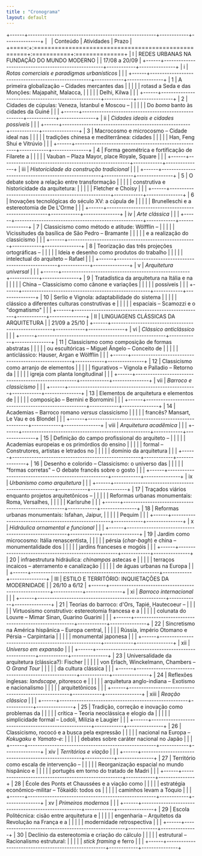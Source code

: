 ```yaml
---
title : "Cronograma"
layout: default
---
```


+------+-----------------------------------------------------+------------+---------------+
|      | Conteúdo                                            | Atividades | Prazo         |
+=====:+:====================================================+:===========+:==============+
|    I | REDES URBANAS NA FUNDAÇÃO DO MUNDO MODERNO          |            | 17/08 a 20/09 |
+------+-----------------------------------------------------+------------+---------------+
|    i | *Rotas comerciais e paradigmas urbanísticos*        |            |               |
+------+-----------------------------------------------------+------------+---------------+
|    1 | A primeira globalização – Cidades mercantes das     |            |               |
|      | rotasd a Seda e das Monções: Majapahit, Malacca,    |            |               |
|      | Delhi, Kilwa                                        |            |               |
+------+-----------------------------------------------------+------------+---------------+
|    2 | Cidades de cúpulas: Veneza, İstanbul e Moscou –     |            |               |
|      | Do *boma* banto às cidades da Guiné                 |            |               |
+------+-----------------------------------------------------+------------+---------------+
|   ii | *Cidades ideais e cidades possíveis*                |            |               |
+------+-----------------------------------------------------+------------+---------------+
|    3 | Macrocosmo e microcosmo – Cidade ideal nas          |            |               |
|      | tradições chinesa e mediterrânea: cidades           |            |               |
|      | Han, Feng Shui e Vitrúvio                           |            |               |
+------+-----------------------------------------------------+------------+---------------+
|    4 | Forma geométrica e fortificação de Filarete a       |            |               |
|      | Vauban – Plaza Mayor, place Royale, Square          |            |               |
+------+-----------------------------------------------------+------------+---------------+
|  iii | *Historicidade da construção tradicional*           |            |               |
+------+-----------------------------------------------------+------------+---------------+
|    5 | O debate sobre a relação entre transformação        |            |               |
|      | construtiva e historicidade da arquitetura:         |            |               |
|      | Fletcher e Choisy                                   |            |               |
+------+-----------------------------------------------------+------------+---------------+
|    6 | Inovações tecnológicas do século XV: a cúpula de    |            |               |
|      | Brunelleschi e a estereotomia de De L'Orme          |            |               |
+------+-----------------------------------------------------+------------+---------------+
|   iv | *Arte clássica*                                     |            |               |
+------+-----------------------------------------------------+------------+---------------+
|    7 | Classicismo como método e atitude: Wölfflin –       |            |               |
|      | Vicissitudes da basílica de São Pedro – Bramante    |            |               |
|      | e a realização do classicismo                       |            |               |
+------+-----------------------------------------------------+------------+---------------+
|    8 | Teorização das três projeções ortográficas –        |            |               |
|      | Ideia e desenho como produtos do trabalho           |            |               |
|      | intelectual do arquiteto – Rafael                   |            |               |
+------+-----------------------------------------------------+------------+---------------+
|    v | *Arquitetura universal*                             |            |               |
+------+-----------------------------------------------------+------------+---------------+
|    9 | Tratadística da arquitetura na Itália e na          |            |               |
|      | China – Classicismo como cânone e variações         |            |               |
|      | possíveis                                           |            |               |
+------+-----------------------------------------------------+------------+---------------+
|   10 | Serlio e Vignola: adaptabilidade do sistema         |            |               |
|      | clássico a diferentes culturas construtivas e       |            |               |
|      | espaciais – Scamozzi e o "dogmatismo"               |            |               |
+------+-----------------------------------------------------+------------+---------------+
|   II | LINGUAGENS CLÁSSICAS DA ARQUITETURA                 |            | 21/09 a 25/10 |
+------+-----------------------------------------------------+------------+---------------+
|   vi | *Clássico anticlássico*                             |            |               |
+------+-----------------------------------------------------+------------+---------------+
|   11 | Classicismo como composição de formas abstratas     |            |               |
|      | ou escultóricas – Miguel Ângelo – Conceito de       |            |               |
|      | anticlássico: Hauser, Argan e Wölfflin              |            |               |
+------+-----------------------------------------------------+------------+---------------+
|   12 | Classicismo como arranjo de elementos               |            |               |
|      | figurativos – Vignola e Palladio – Retorno da       |            |               |
|      | igreja com planta longitudinal                      |            |               |
+------+-----------------------------------------------------+------------+---------------+
|  vii | *Barroco e classicismo*                             |            |               |
+------+-----------------------------------------------------+------------+---------------+
|   13 | Elementos de arquitetura e elementos de             |            |               |
|      | composição – Bernini e Borromini                    |            |               |
+------+-----------------------------------------------------+------------+---------------+
|   14 | Academias – Barroco romano *versus* classicismo     |            |               |
|      | francês? Mansart, Le Vau e os Blondel               |            |               |
+------+-----------------------------------------------------+------------+---------------+
| viii | *Arquitetura acadêmica*                             |            |               |
+------+-----------------------------------------------------+------------+---------------+
|   15 | Definição do campo profissional do arquiteto –      |            |               |
|      | Academias europeias e os primórdios do ensino       |            |               |
|      | formal – Construtores, artistas e letrados no       |            |               |
|      | domínio da arquitetura                              |            |               |
+------+-----------------------------------------------------+------------+---------------+
|   16 | Desenho e colorido – Classicismo: o universo das    |            |               |
|      | "formas corretas" – O debate francês sobre o gosto  |            |               |
+------+-----------------------------------------------------+------------+---------------+
|   ix | *Urbanismo como arquitetura*                        |            |               |
+------+-----------------------------------------------------+------------+---------------+
|   17 | Traçados viários enquanto projetos arquitetônicos – |            |               |
|      | Reformas urbanas monumentais: Roma, Versalhes,      |            |               |
|      | Karlsruhe                                           |            |               |
+------+-----------------------------------------------------+------------+---------------+
|   18 | Reformas urbanas monumentais: Isfahan, Jaipur,      |            |               |
|      | Pequim                                              |            |               |
+------+-----------------------------------------------------+------------+---------------+
|    x | *Hidráulica ornamental e funcional*                 |            |               |
+------+-----------------------------------------------------+------------+---------------+
|   19 | Jardim como microcosmo: Itália renascentista,       |            |               |
|      | pérsia (*char-bagh*) e china – monumentalidade dos  |            |               |
|      | jardins franceses e mogóis                          |            |               |
+------+-----------------------------------------------------+------------+---------------+
|   20 | infraestrutura hidráulica: *chinampas* astecas e    |            |               |
|      | terraços incaicos – aterramento e canalização       |            |               |
|      | de águas urbanas na Europa                          |            |               |
+------+-----------------------------------------------------+------------+---------------+
|  III | ESTILO E TERRITÓRIO: INQUIETAÇÕES DA MODERNIDADE    |            | 26/10 a  6/12 |
+------+-----------------------------------------------------+------------+---------------+
|   xi | *Barroco internacional*                             |            |               |
+------+-----------------------------------------------------+------------+---------------+
|   21 | Teorias do barroco: d'Ors, Tapié, Hautecoeur –      |            |               |
|      | Virtuosismo construtivo: estereotomia francesa e a  |            |               |
|      | colunata do Louvre – Mimar Sinan, Guarino Guarini   |            |               |
+------+-----------------------------------------------------+------------+---------------+
|   22 | Sincretismo na América hispânica – Europa central,  |            |               |
|      | Rússia, império Otomano e Pérsia – Carpintaria      |            |               |
|      | monumental japonesa                                 |            |               |
+------+-----------------------------------------------------+------------+---------------+
|  xii | *Universo em expansão*                              |            |               |
+------+-----------------------------------------------------+------------+---------------+
|   23 | Universalidade da arquitetura (clássica?): Fischer  |            |               |
|      | von Erlach, Winckelmann, Chambers – O *Grand Tour*  |            |               |
|      | da cultura clássica                                 |            |               |
+------+-----------------------------------------------------+------------+---------------+
|   24 | Reflexões inglesas: *landscape*, pitoresco e        |            |               |
|      | arquitetura anglo-indiana – Exotismo e nacionalismo |            |               |
|      | arquitetônicos                                      |            |               |
+------+-----------------------------------------------------+------------+---------------+
| xiii | *Reação clássica*                                   |            |               |
+------+-----------------------------------------------------+------------+---------------+
|   25 | Tradição, correção e inovação como problemas da     |            |               |
|      | crítica – Teoria neoclássica e elogio da            |            |               |
|      | simplicidade formal – Lodoli, Milizia e Laugier     |            |               |
+------+-----------------------------------------------------+------------+---------------+
|   26 | Classicismo, rococó e a busca pela expressão        |            |               |
|      | nacional na Europa – *Kokugaku* e *Yamato-e*:       |            |               |
|      | debates sobre caráter nacional no Japão             |            |               |
+------+-----------------------------------------------------+------------+---------------+
|  xiv | *Territórios e viação*                              |            |               |
+------+-----------------------------------------------------+------------+---------------+
|   27 | Território como escala de intervenção –             |            |               |
|      | Reorganização espacial no mundo hispânico e         |            |               |
|      | portugês em torno do tratado de Madri               |            |               |
+------+-----------------------------------------------------+------------+---------------+
|   28 | École des Ponts et Chaussées e a viação como        |            |               |
|      | estratégia econômico-militar – Tōkaidō: todos os    |            |               |
|      | caminhos levam a Tóquio                             |            |               |
+------+-----------------------------------------------------+------------+---------------+
|   xv | *Primeiros modernos*                                |            |               |
+------+-----------------------------------------------------+------------+---------------+
|   29 | Escola Politécnica: cisão entre arquitetura e       |            |               |
|      | engenharia – Arquitetos da Revolução na França e a  |            |               |
|      | modernidade retrospectiva                           |            |               |
+------+-----------------------------------------------------+------------+---------------+
|   30 | Declínio da estereotomia e criação do cálculo       |            |               |
|      | estrutural – Racionalismo estrutural:               |            |               |
|      | *stick framing* e ferro                             |            |               |
+------+-----------------------------------------------------+------------+---------------+

